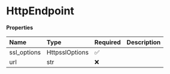 # HttpEndpoint

**Properties**

| Name        | Type           | Required | Description |
| :---------- | :------------- | :------- | :---------- |
| ssl_options | HttpsslOptions | ✅       |             |
| url         | str            | ❌       |             |

